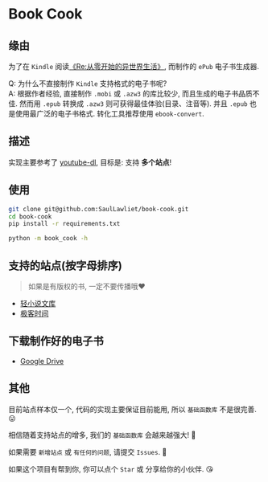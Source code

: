 # Book Cook

## 缘由

为了在 `Kindle` 阅读[《Re:从零开始的异世界生活》](https://www.wenku8.net/book/1861.htm),
而制作的 `ePub` 电子书生成器.

Q: 为什么不直接制作 `Kindle` 支持格式的电子书呢?  
A: 根据作者经验, 直接制作 `.mobi` 或 `.azw3` 的库比较少, 而且生成的电子书品质不佳.
然而用 `.epub` 转换成 `.azw3` 则可获得最佳体验(目录、注音等).
并且 `.epub` 也是使用最广泛的电子书格式.
转化工具推荐使用 `ebook-convert`.

## 描述

实现主要参考了 [youtube-dl](https://github.com/ytdl-org/youtube-dl),
目标是: 支持 **多个站点**!

## 使用

```sh
git clone git@github.com:SaulLawliet/book-cook.git
cd book-cook
pip install -r requirements.txt

python -m book_cook -h
```

## 支持的站点(按字母排序)

> 如果是有版权的书, 一定不要传播哦❤️

- [轻小说文库](https://www.wenku8.net/index.php)
- [极客时间](https://time.geekbang.org/)

## 下载制作好的电子书

- [Google Drive](https://drive.google.com/drive/folders/1f2_lH86DJ1Go-iWv1852mrdD_Wsn4QX5?usp=sharing)

## 其他

目前站点样本仅一个, 代码的实现主要保证目前能用, 所以 `基础函数库` 不是很完善. 😛

相信随着支持站点的增多, 我们的 `基础函数库` 会越来越强大! 🤩

如果需要 `新增站点` 或 `有任何的问题`, 请提交 `Issues`. 🥰

如果这个项目有帮到你, 你可以点个 `Star` 或 分享给你的小伙伴. 😘
